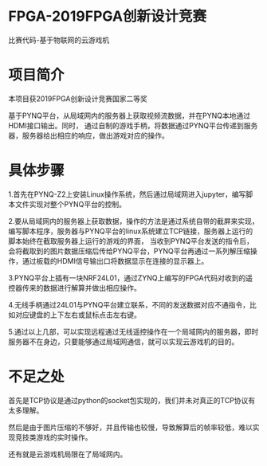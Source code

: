 # FPGA-2019FPGA创新设计竞赛
比赛代码-基于物联网的云游戏机   
# 项目简介
本项目获2019FPGA创新设计竞赛国家二等奖

基于PYNQ平台，从局域网内的服务器上获取视频流数据，并在PYNQ本地通过HDMI接口输出。同时，
通过自制的游戏手柄，将数据通过PYNQ平台传递到服务器，服务器给出相应的响应，做出游戏对应的操作。
# 具体步骤
1.首先在PYNQ-Z2上安装Linux操作系统，然后通过局域网进入jupyter，编写脚本文件实现对整个PYNQ平台的控制。

2.要从局域网内的服务器上获取数据，操作的方法是通过系统自带的截屏来实现，编写脚本程序，服务器与PYNQ平台的linux系统建立TCP链接，服务器上运行的脚本始终在截取服务器上运行的游戏的界面，
当收到PYNQ平台发送的指令后，会将截取到的图片数据压缩后传给PYNQ平台，PYNQ平台再通过一系列解压缩操作，通过板载的HDMI信号输出口将数据显示在连接的显示器上。

3.PYNQ平台上插有一块NRF24L01，通过ZYNQ上编写的FPGA代码对收到的遥控器传来的数据进行解算并做出相应操作。

4.无线手柄通过24L01与PYNQ平台建立联系，不同的发送数据对应不通指令，比如对应键盘的上下左右或鼠标点击左右键。

5.通过以上几部，可以实现远程通过无线遥控操作在一个局域网内的服务器，即时服务器不在身边，只要能够通过局域网通信，就可以实现云游戏机的目的。
# 不足之处
首先是TCP协议是通过python的socket包实现的，我们并未对真正的TCP协议有太多理解。

然后是由于图片压缩的不够好，并且传输也较慢，导致解算后的帧率较低，难以实现竞技类游戏的实时操作。

还有就是云游戏机局限在了局域网内。
